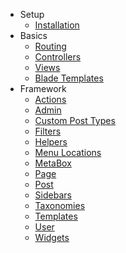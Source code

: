 - Setup
    - [Installation](/installation.md "Installation")
- Basics
    - [Routing](http://laravel.com/docs/5.1/routing "Routing")
    - [Controllers](http://laravel.com/docs/5.1/controllers "Controller")
    - [Views](http://laravel.com/docs/5.1/views "Views")
    - [Blade Templates](http://laravel.com/docs/5.1/blade "Blade Templates")
- Framework
    - [Actions](/docs/{{version}}/actions "Actions")
    - [Admin](/docs/{{version}}/admin "Admin")
    - [Custom Post Types](/docs/{{version}}/custom-post-types "Custom Post Types")
    - [Filters](/docs/{{version}}/filters "Filters")
    - [Helpers](/docs/{{version}}/helpers "Helpers")
    - [Menu Locations](/docs/{{version}}/menu-locations "Menu Locations")
    - [MetaBox](/docs/{{version}}/metabox "MetaBox")
    - [Page](/docs/{{version}}/page "Page")
    - [Post](/docs/{{version}}/post "Post")
    - [Sidebars](/docs/{{version}}/sidebars "Sidebars")
    - [Taxonomies](/docs/{{version}}/taxonomies "Taxonomies")
    - [Templates](/docs/{{version}}/templates "Templates")
    - [User](/docs/{{version}}/user "User")
    - [Widgets](/docs/{{version}}/widgets "Widgets")